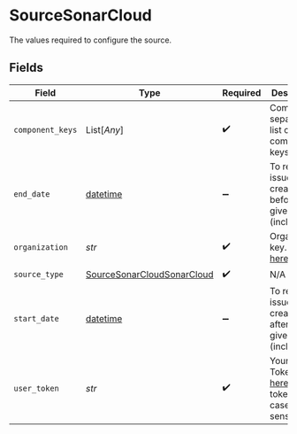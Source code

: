# SourceSonarCloud

The values required to configure the source.


## Fields

| Field                                                                                                                              | Type                                                                                                                               | Required                                                                                                                           | Description                                                                                                                        | Example                                                                                                                            |
| ---------------------------------------------------------------------------------------------------------------------------------- | ---------------------------------------------------------------------------------------------------------------------------------- | ---------------------------------------------------------------------------------------------------------------------------------- | ---------------------------------------------------------------------------------------------------------------------------------- | ---------------------------------------------------------------------------------------------------------------------------------- |
| `component_keys`                                                                                                                   | List[*Any*]                                                                                                                        | :heavy_check_mark:                                                                                                                 | Comma-separated list of component keys.                                                                                            | airbyte-ws-order                                                                                                                   |
| `end_date`                                                                                                                         | [datetime](https://docs.python.org/3/library/datetime.html#datetime-objects)                                                       | :heavy_minus_sign:                                                                                                                 | To retrieve issues created before the given date (inclusive).                                                                      | YYYY-MM-DD                                                                                                                         |
| `organization`                                                                                                                     | *str*                                                                                                                              | :heavy_check_mark:                                                                                                                 | Organization key. See <a href="https://docs.sonarcloud.io/appendices/project-information/#project-and-organization-keys">here</a>. | airbyte                                                                                                                            |
| `source_type`                                                                                                                      | [SourceSonarCloudSonarCloud](../../models/shared/sourcesonarcloudsonarcloud.md)                                                    | :heavy_check_mark:                                                                                                                 | N/A                                                                                                                                |                                                                                                                                    |
| `start_date`                                                                                                                       | [datetime](https://docs.python.org/3/library/datetime.html#datetime-objects)                                                       | :heavy_minus_sign:                                                                                                                 | To retrieve issues created after the given date (inclusive).                                                                       | YYYY-MM-DD                                                                                                                         |
| `user_token`                                                                                                                       | *str*                                                                                                                              | :heavy_check_mark:                                                                                                                 | Your User Token. See <a href="https://docs.sonarcloud.io/advanced-setup/user-accounts/">here</a>. The token is case sensitive.     |                                                                                                                                    |